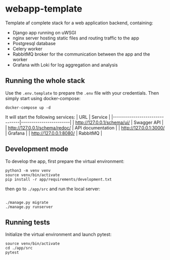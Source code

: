 # webapp-template

Template af complete stack for a web application backend, containing:
- Django app running on uWSGI
- nginx server hosting static files and routing traffic to the app
- Postgresql database
- Celery worker
- RabbitMQ broker for the communication between the app and the worker
- Grafana with Loki for log aggregation and analysis

## Running the whole stack

Use the `.env.template` to prepare the `.env` file with your credentials.
Then simply start using docker-compose:
```
docker-compose up -d
```
It will start the following services:
| URL                            | Service                |
|--------------------------------|------------------------|
| http://127.0.0.1/schema/ui/    | Swagger API            |
| http://127.0.0.1/schema/redoc/ | API documentation      |
| http://127.0.0.1:3000/         | Grafana                |
| http://127.0.0.1:8080/         | RabbitMQ               |

## Development mode

To develop the app, first prepare the virtual environment:
```
python3 -m venv venv
source venv/bin/activate
pip install -r app/requirements/development.txt
```

then go to `./app/src` and run the local server:
```

./manage.py migrate
./manage.py runserver
```

## Running tests

Initialize the virtual environment and launch pytest:
```
source venv/bin/activate
cd ./app/src
pytest
```